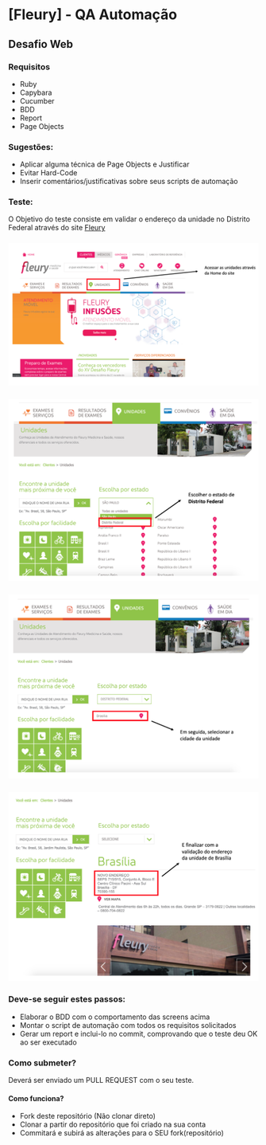 # [Fleury] - QA Automação
## Desafio Web

### Requisitos

- Ruby
- Capybara
- Cucumber
- BDD
- Report
- Page Objects

### Sugestões:

- Aplicar alguma técnica de Page Objects e Justificar
- Evitar Hard-Code
- Inserir comentários/justificativas sobre seus scripts de automação 

### Teste:

O Objetivo do teste consiste em validar o endereço da unidade no Distrito Federal através do site [Fleury](http://www.fleury.com.br)

### ![image.png](/images/01.png)

### ![image.png](/images/02.png)

### ![image.png](/images/03.png)

### ![image.png](/images/04.png)

### Deve-se seguir estes passos:

- Elaborar o BDD com o comportamento das screens acima
- Montar o script de automação com todos os requisitos solicitados
- Gerar um report e inclui-lo no commit, comprovando que o teste deu OK ao ser executado

### Como submeter?

Deverá ser enviado um PULL REQUEST com o seu teste.

#### Como funciona?

- Fork deste repositório (Não clonar direto)
- Clonar a partir do repositório que foi criado na sua conta
- Commitará e subirá as alterações para o SEU fork(repositório)

